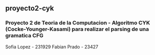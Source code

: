 ## proyecto2-cyk
### Proyecto 2 de Teoria de la Computacion - Algoritmo CYK (Cocke-Younger-Kasami) para realizar el parsing de una gramatica CFG

Sofia Lopez - 231929 
Fabian Prado - 23427

